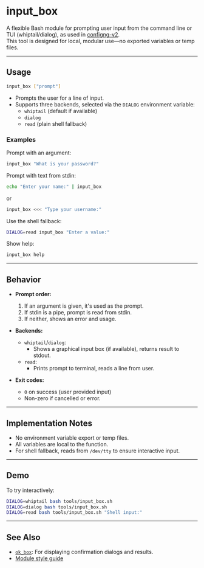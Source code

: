 # input_box

A flexible Bash module for prompting user input from the command line or TUI (whiptail/dialog), as used in [configng-v2](https://github.com/Tearran/configng-v2).  
This tool is designed for local, modular use—no exported variables or temp files.

---

## Usage

```sh
input_box ["prompt"]
```
- Prompts the user for a line of input.
- Supports three backends, selected via the `DIALOG` environment variable:
  - `whiptail` (default if available)
  - `dialog`
  - `read` (plain shell fallback)

### Examples

Prompt with an argument:
```sh
input_box "What is your password?"
```

Prompt with text from stdin:
```sh
echo "Enter your name:" | input_box
```
or
```sh
input_box <<< "Type your username:"
```

Use the shell fallback:
```sh
DIALOG=read input_box "Enter a value:"
```

Show help:
```sh
input_box help
```

---

## Behavior

- **Prompt order:**  
  1. If an argument is given, it's used as the prompt.
  2. If stdin is a pipe, prompt is read from stdin.
  3. If neither, shows an error and usage.

- **Backends:**  
  - `whiptail`/`dialog`:  
    - Shows a graphical input box (if available), returns result to stdout.
  - `read`:  
    - Prints prompt to terminal, reads a line from user.

- **Exit codes:**  
  - `0` on success (user provided input)
  - Non-zero if cancelled or error.

---

## Implementation Notes

- No environment variable export or temp files.
- All variables are local to the function.
- For shell fallback, reads from `/dev/tty` to ensure interactive input.

---

## Demo

To try interactively:
```sh
DIALOG=whiptail bash tools/input_box.sh
DIALOG=dialog bash tools/input_box.sh
DIALOG=read bash tools/input_box.sh "Shell input:"
```

---

## See Also

- [`ok_box`](ok_box.md): For displaying confirmation dialogs and results.
- [Module style guide](../tools/00_setup_module.sh)
